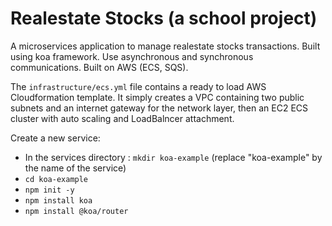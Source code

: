 # Realestate Stocks (a school project)

A microservices application to manage realestate stocks transactions. Built using koa framework. Use asynchronous and synchronous communications. Built on AWS (ECS, SQS).

The `infrastructure/ecs.yml` file contains a ready to load AWS Cloudformation template. It simply creates a VPC containing two public subnets and an internet gateway for the network layer, then an EC2 ECS cluster with auto scaling and LoadBalncer attachment.

Create a new service:
- In the services directory : `mkdir koa-example` (replace "koa-example" by the name of the service)
- `cd koa-example`
- `npm init -y`
- `npm install koa`
- `npm install @koa/router`
